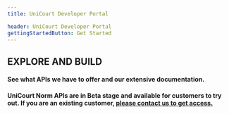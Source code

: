```yaml
---
title: UniCourt Developer Portal

header: UniCourt Developer Portal
gettingStartedButton: Get Started
---
```


## EXPLORE AND BUILD
        
#### See what APIs we have to offer and our extensive documentation. 

#### UniCourt Norm APIs are in Beta stage and available for customers to try out. If you are an existing customer, [please contact us to get access.](https://unicourt.com/contact-us)
